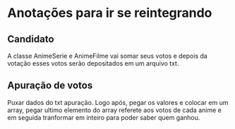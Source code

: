 # Anotações para ir se reintegrando
## Candidato
A classe AnimeSerie e AnimeFilme vai somar seus votos e depois da votação esses votos serão depositados em um arquivo txt. 

## Apuração de votos
Puxar dados do txt apuração. Logo após, pegar os valores e colocar em um array, pegar ultimo elemento do array referete aos votos de cada anime e em seguida tranformar em inteiro para poder saber quem ganhou. 

